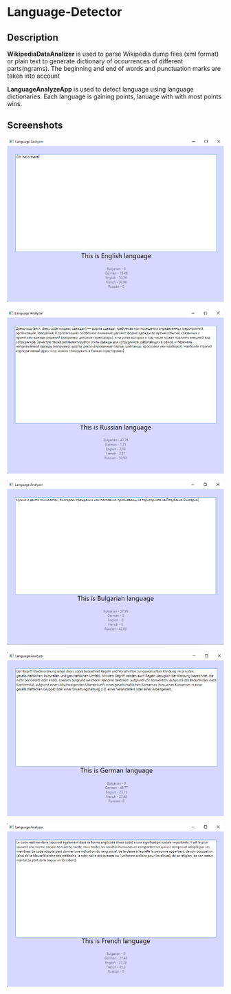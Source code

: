 # Language-Detector

## Description

**WikipediaDataAnalizer** is used to parse Wikipedia dump files (xml format) or plain text to generate dictionary of occurrences of different parts(ngrams). The beginning and end of words and punctuation marks are taken into account

**LanguageAnalyzeApp** is used to detect language using language dictionaries. Each language is gaining points, lanuage with with most points wins.

## Screenshots

![](Screenshots/Screenshot1.png)

![](Screenshots/Screenshot2.png)

![](Screenshots/Screenshot3.png)

![](Screenshots/Screenshot4.png)

![](Screenshots/Screenshot5.png)
